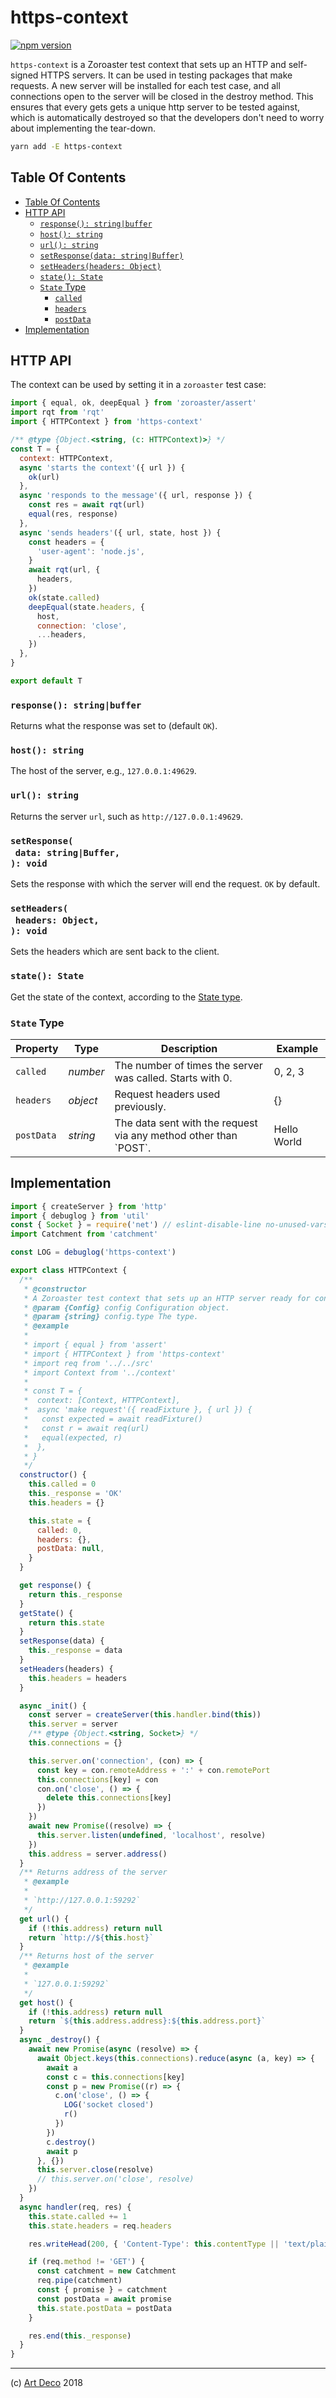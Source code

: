 # https-context

[![npm version](https://badge.fury.io/js/https-context.svg)](https://npmjs.org/package/https-context)

`https-context` is a Zoroaster test context that sets up an HTTP and self-signed HTTPS servers. It can be used in testing packages that make requests. A new server will be installed for each test case, and all connections open to the server will be closed in the destroy method. This ensures that every gets gets a unique http server to be tested against, which is automatically destroyed so that the developers don't need to worry about implementing the tear-down.

```sh
yarn add -E https-context
```

## Table Of Contents

- [Table Of Contents](#table-of-contents)
- [HTTP API](#http-api)
  * [`response(): string|buffer`](#response-stringbuffer)
  * [`host(): string`](#host-string)
  * [`url(): string`](#url-string)
  * [`setResponse(data: string|Buffer)`](#setresponsedata-stringbuffer-void)
  * [`setHeaders(headers: Object)`](#setheadersheaders-object-void)
  * [`state(): State`](#state-state)
  * [`State` Type](#state-type)
    * [<code>called</code>](#called)
    * [<code>headers</code>](#headers)
    * [<code>postData</code>](#postdata)
- [Implementation](#implementation)

## HTTP API

The context can be used by setting it in a `zoroaster` test case:

```javascript
import { equal, ok, deepEqual } from 'zoroaster/assert'
import rqt from 'rqt'
import { HTTPContext } from 'https-context'

/** @type {Object.<string, (c: HTTPContext)>} */
const T = {
  context: HTTPContext,
  async 'starts the context'({ url }) {
    ok(url)
  },
  async 'responds to the message'({ url, response }) {
    const res = await rqt(url)
    equal(res, response)
  },
  async 'sends headers'({ url, state, host }) {
    const headers = {
      'user-agent': 'node.js',
    }
    await rqt(url, {
      headers,
    })
    ok(state.called)
    deepEqual(state.headers, {
      host,
      connection: 'close',
      ...headers,
    })
  },
}

export default T
```

### `response(): string|buffer`

Returns what the response was set to (default `OK`).


### `host(): string`

The host of the server, e.g., `127.0.0.1:49629`.

### `url(): string`

Returns the server `url`, such as `http://127.0.0.1:49629`.

### `setResponse(`<br/>&nbsp;&nbsp;`data: string|Buffer,`<br/>`): void`

Sets the response with which the server will end the request. `OK` by default.

### `setHeaders(`<br/>&nbsp;&nbsp;`headers: Object,`<br/>`): void`

Sets the headers which are sent back to the client.

### `state(): State`

Get the state of the context, according to the [State type](#state-type).

### `State` Type

<table>
 <thead>
  <tr>
   <th>Property</th>
   <th>Type</th>
   <th>Description</th>
   <th>Example</th>
  </tr>
 </thead>
 <tbody>
   <tr>
  <td><a name="called"><code>called</code></a></td>
  <td><em>number</em></td>
  <td>The number of times the server was called. Starts with 0.</td>
  <td>0, 2, 3</td>
 </tr>
 <tr>
  <td><a name="headers"><code>headers</code></a></td>
  <td><em>object</em></td>
  <td>Request headers used previously.</td>
  <td>{}</td>
 </tr>
 <tr>
  <td><a name="postdata"><code>postData</code></a></td>
  <td><em>string</em></td>
  <td>The data sent with the request via any method other than `POST`.</td>
  <td>Hello World</td>
 </tr>
 </tbody>
</table>

## Implementation

```js
import { createServer } from 'http'
import { debuglog } from 'util'
const { Socket } = require('net') // eslint-disable-line no-unused-vars
import Catchment from 'catchment'

const LOG = debuglog('https-context')

export class HTTPContext {
  /**
   * @constructor
   * A Zoroaster test context that sets up an HTTP server ready for connections.
   * @param {Config} config Configuration object.
   * @param {string} config.type The type.
   * @example
   *
   * import { equal } from 'assert'
   * import { HTTPContext } from 'https-context'
   * import req from '../../src'
   * import Context from '../context'
   *
   * const T = {
   *  context: [Context, HTTPContext],
   *  async 'make request'({ readFixture }, { url }) {
   *   const expected = await readFixture()
   *   const r = await req(url)
   *   equal(expected, r)
   *  },
   * }
   */
  constructor() {
    this.called = 0
    this._response = 'OK'
    this.headers = {}

    this.state = {
      called: 0,
      headers: {},
      postData: null,
    }
  }

  get response() {
    return this._response
  }
  getState() {
    return this.state
  }
  setResponse(data) {
    this._response = data
  }
  setHeaders(headers) {
    this.headers = headers
  }

  async _init() {
    const server = createServer(this.handler.bind(this))
    this.server = server
    /** @type {Object.<string, Socket>} */
    this.connections = {}

    this.server.on('connection', (con) => {
      const key = con.remoteAddress + ':' + con.remotePort
      this.connections[key] = con
      con.on('close', () => {
        delete this.connections[key]
      })
    })
    await new Promise((resolve) => {
      this.server.listen(undefined, 'localhost', resolve)
    })
    this.address = server.address()
  }
  /** Returns address of the server
   * @example
   *
   * `http://127.0.0.1:59292`
   */
  get url() {
    if (!this.address) return null
    return `http://${this.host}`
  }
  /** Returns host of the server
   * @example
   *
   * `127.0.0.1:59292`
   */
  get host() {
    if (!this.address) return null
    return `${this.address.address}:${this.address.port}`
  }
  async _destroy() {
    await new Promise(async (resolve) => {
      await Object.keys(this.connections).reduce(async (a, key) => {
        await a
        const c = this.connections[key]
        const p = new Promise((r) => {
          c.on('close', () => {
            LOG('socket closed')
            r()
          })
        })
        c.destroy()
        await p
      }, {})
      this.server.close(resolve)
      // this.server.on('close', resolve)
    })
  }
  async handler(req, res) {
    this.state.called += 1
    this.state.headers = req.headers

    res.writeHead(200, { 'Content-Type': this.contentType || 'text/plain', ...this.headers })

    if (req.method != 'GET') {
      const catchment = new Catchment
      req.pipe(catchment)
      const { promise } = catchment
      const postData = await promise
      this.state.postData = postData
    }

    res.end(this._response)
  }
}
```

---

(c) [Art Deco][1] 2018

[1]: https://artdeco.bz
